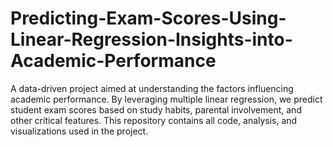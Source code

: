 # Predicting-Exam-Scores-Using-Linear-Regression-Insights-into-Academic-Performance
A data-driven project aimed at understanding the factors influencing academic performance. By leveraging multiple linear regression, we predict student exam scores based on study habits, parental involvement, and other critical features. This repository contains all code, analysis, and visualizations used in the project.
